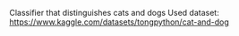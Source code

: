 Classifier that distinguishes cats and dogs
Used dataset: https://www.kaggle.com/datasets/tongpython/cat-and-dog
